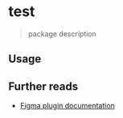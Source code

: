 # test

> package description

## Usage

## Further reads

- [Figma plugin documentation](https://www.figma.com/plugin-docs/intro/)
